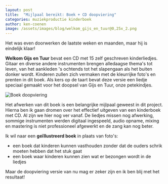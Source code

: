 ```yaml
---
layout: post
title:  "Mijlpaal bereikt: Boek + CD doopviering"
categories: muziekproductie kinderboek
author: ken-coenen
image: /assets/images/blog/welkom_gijs_en_tuur@0,25x_2.png
---
```


Het was even doorwerken de laatste weken en maanden, maar hij is eindelijk klaar!

__Welkom Gijs en Tuur__ bevat een CD met 15 zelf geschreven kinderliedjes. Gitaar en diverse andere instrumenten brengen alledaagse thema's tot leven, van het aankleden 's ochtends tot het slapengaan als het buiten donker wordt. Kinderen zullen zich vermaken met de kleurrijke foto's en prenten in dit boek. Als kers op de taart bevat deze versie een liedje speciaal gemaakt voor het doopsel van Gijs en Tuur, onze petekindjes.

<img src="{{ '/assets/images/blog/welkom_gijs_en_tuur@0,25x_2.png' | prepend: site.baseurl }}" alt="Boek doopviering" />

Het afwerken van dit boek is een belangrijke mijlpaal geweest in dit project. Hierna ben ik gaan dromen over het effectief uitgeven van een kinderboek met CD. Al zijn we hier nog ver vanaf. De liedjes missen nog afwerking, sommige instrumenten werden digitaal ingespeeld, audio opname, mixing en mastering is niet professioneel afgewerkt en de zang kan nog beter.

Ik wil naar een __geïllustreerd boek__ in plaats van foto's:

* een boek dat kinderen kunnen vasthouden zonder dat de ouders schrik moeten hebben dat het stuk gaat
* een boek waar kinderen kunnen zien wat er bezongen wordt in de liedjes

Maar de doopviering versie van nu mag er zeker zijn en ik ben blij met het resultaat!